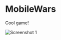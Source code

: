 # MobileWars
Cool game!


![Screenshot 1](https://pp.userapi.com/c824409/v824409972/201fd/9xsz0lL8fGo.jpg)

